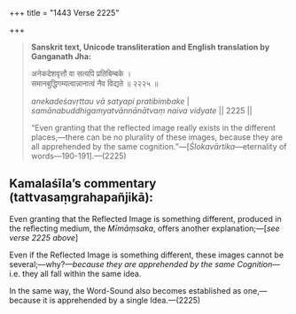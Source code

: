 +++
title = "1443 Verse 2225"

+++
> **Sanskrit text, Unicode transliteration and English translation by Ganganath Jha:** 
>
> अनेकदेशवृत्तौ वा सत्यपि प्रतिबिम्बके ।  
> समानबुद्धिगम्यत्वान्नानात्वं नैव विद्यते ॥ २२२५ ॥ 
>
> *anekadeśavṛttau vā satyapi pratibimbake* \|  
> *samānabuddhigamyatvānnānātvaṃ naiva vidyate* \|\| 2225 \|\| 
>
> “Even granting that the reflected image really exists in the different places,—there can be no plurality of these images, because they are all apprehended by the same cognition.”—[*Ślokavārtika*—eternality of words—190-191].—(2225)



## Kamalaśīla’s commentary (tattvasaṃgrahapañjikā):

Even granting that the Reflected Image is something different, produced in the reflecting medium, the *Mīmāṃsaka*, offers another explanation;—[*see verse 2225 above*]

Even if the Reflected Image is something different, these images cannot be several;—why?—*because they are apprehended by the same Cognition*—i.e. they all fall within the same idea.

In the same way, the Word-Sound also becomes established as one,—because it is apprehended by a single Idea.—(2225)


